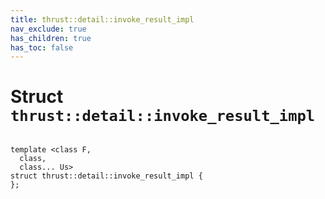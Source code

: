 ```yaml
---
title: thrust::detail::invoke_result_impl
nav_exclude: true
has_children: true
has_toc: false
---
```


# Struct `thrust::detail::invoke_result_impl`

<code class="doxybook">
<span>template &lt;class F,</span>
<span>&nbsp;&nbsp;class,</span>
<span>&nbsp;&nbsp;class... Us&gt;</span>
<span>struct thrust::detail::invoke&#95;result&#95;impl {</span>
<span>};</span>
</code>

